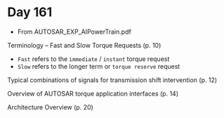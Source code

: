 # Day 161

* From AUTOSAR\_EXP\_AIPowerTrain.pdf

Terminology – Fast and Slow Torque Requests (p. 10)
* `Fast` refers to the `immediate` / `instant` torque request
* `Slow` refers to the longer term or `torque reserve` request

Typical combinations of signals for transmission shift intervention (p. 12)

Overview of AUTOSAR torque application interfaces (p. 14)

Architecture Overview (p. 20)
